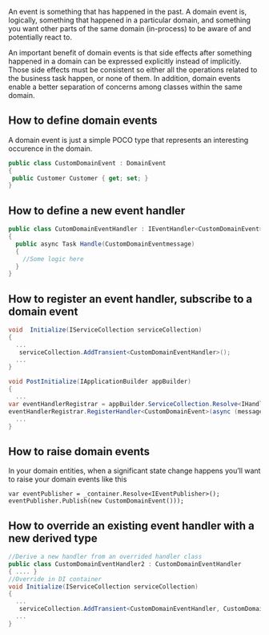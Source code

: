 
An event is something that has happened in the past. A domain event is, logically, something that happened in a particular domain, and something you want other parts of the same domain (in-process) to be aware of and potentially react to.

An important benefit of domain events is that side effects after something happened in a domain can be expressed explicitly instead of implicitly. Those side effects must be consistent so either all the operations related to the business task happen, or none of them. In addition, domain events enable a better separation of concerns among classes within the same domain.

## How to define domain events
A domain event is just a simple POCO type that represents an interesting occurence in the domain.

```C#
public class CustomDomainEvent : DomainEvent
{
 public Customer Customer { get; set; }
}
```

## How to define a new event handler 

```C#
public class CutomDomainEventHandler : IEventHandler<CustomDomainEvent>
{
  public async Task Handle(CustomDomainEventmessage)
  {
    //Some logic here
  }
}
```

## How to register an event handler, subscribe to a domain event

```C#
void  Initialize(IServiceCollection serviceCollection)
{
  ...
   serviceCollection.AddTransient<CustomDomainEventHandler>();
  ...
}

void PostInitialize(IApplicationBuilder appBuilder)
{
  ...
var eventHandlerRegistrar = appBuilder.ServiceCollection.Resolve<IHandlerRegistrar>();
eventHandlerRegistrar.RegisterHandler<CustomDomainEvent>(async (message, token) => await _container.Resolve<CustomDomainEventHandler>().Handle(message));
  ...
}
```

## How to raise domain events
In your domain entities, when a significant state change happens you’ll want to raise your domain events like this
```
var eventPublisher = _container.Resolve<IEventPublisher>();
eventPublisher.Publish(new CustomDomainEvent()));
```

## How to override an existing event handler with a new derived type
```C#
//Derive a new handler from an overrided handler class
public class CustomDomainEventHandler2 : CustomDomainEventHandler
{ .... }
//Override in DI container
void Initialize(IServiceCollection serviceCollection)
{
  ...
   serviceCollection.AddTransient<CustomDomainEventHandler, CustomDomainEventHandler2>();
  ...
}
```
